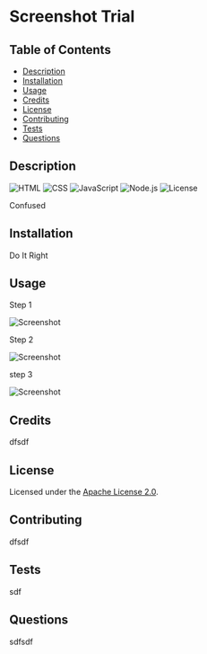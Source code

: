 # Screenshot Trial

## Table of Contents

- [Description](#description)
- [Installation](#installation)
- [Usage](#usage)
- [Credits](#credits)
- [License](#license)
- [Contributing](#contributing)
- [Tests](#tests)
- [Questions](#questions)

## Description

![HTML](https://img.shields.io/badge/HTML-blue) ![CSS](https://img.shields.io/badge/CSS-blue) ![JavaScript](https://img.shields.io/badge/JavaScript-blue) ![Node.js](https://img.shields.io/badge/Node.js-blue) ![License](https://img.shields.io/badge/License-Apache%202.0-blue.svg)

Confused

## Installation

Do It Right

## Usage

Step 1

![Screenshot](sc1.png)

Step 2

![Screenshot](sc2.png)

step 3

![Screenshot](sc3.png)

## Credits

dfsdf

## License

Licensed under the [Apache License 2.0](https://www.apache.org/licenses/LICENSE-2.0).

## Contributing

dfsdf

## Tests

sdf

## Questions

sdfsdf

